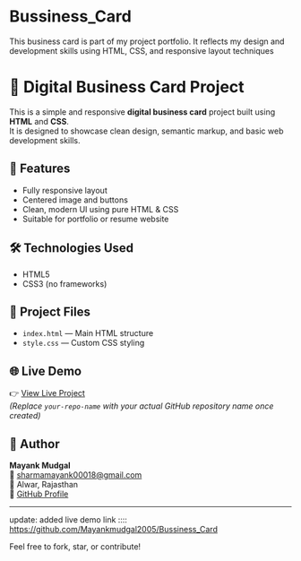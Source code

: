 # Bussiness_Card
This business card is part of my project portfolio. It reflects my design and development skills using HTML, CSS, and responsive layout techniques
# 💼 Digital Business Card Project

This is a simple and responsive **digital business card** project built using **HTML** and **CSS**.  
It is designed to showcase clean design, semantic markup, and basic web development skills.

## 🚀 Features
- Fully responsive layout
- Centered image and buttons
- Clean, modern UI using pure HTML & CSS
- Suitable for portfolio or resume website

## 🛠️ Technologies Used
- HTML5
- CSS3 (no frameworks)

## 📂 Project Files
- `index.html` — Main HTML structure
- `style.css` — Custom CSS styling

## 🌐 Live Demo
👉 [View Live Project](https://mayankmudgal2005.github.io/your-repo-name/)  
*(Replace `your-repo-name` with your actual GitHub repository name once created)*

## 👤 Author
**Mayank Mudgal**  
📧 sharmamayank00018@gmail.com  
📍 Alwar, Rajasthan  
🔗 [GitHub Profile](https://github.com/Mayankmudgal2005)

---

update: added live demo link ::::  https://github.com/Mayankmudgal2005/Bussiness_Card

Feel free to fork, star, or contribute!
